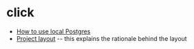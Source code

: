 # click

* [How to use local Postgres](./docs/psql.md)
* [Project layout](./docs/layout.md) -- this explains the rationale behind the layout

